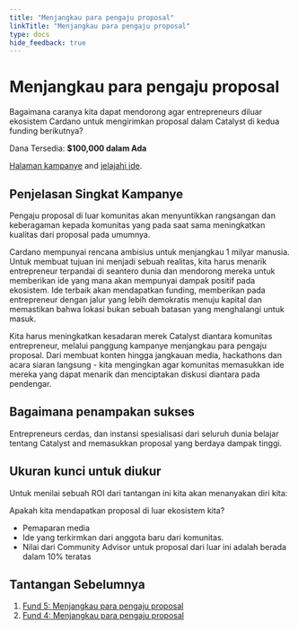 ```yaml
---
title: "Menjangkau para pengaju proposal"
linkTitle: "Menjangkau para pengaju proposal"
type: docs
hide_feedback: true
---
```


# Menjangkau para pengaju proposal

Bagaimana caranya kita dapat mendorong agar entrepreneurs diluar ekosistem Cardano untuk mengirimkan proposal dalam Catalyst di kedua funding berikutnya?

Dana Tersedia: **$100,000 dalam Ada**

[Halaman kampanye](https://cardano.ideascale.com/a/campaign-home/26105) and [jelajahi ide](https://cardano.ideascale.com/a/ideas/top/campaign-filter/byids/campaigns/26105/stage/unspecified).

## Penjelasan Singkat Kampanye
Pengaju proposal di luar komunitas akan menyuntikkan rangsangan dan keberagaman kepada komunitas yang pada saat sama meningkatkan kualitas dari proposal pada umumnya.

Cardano mempunyai rencana ambisius untuk menjangkau 1 milyar manusia. Untuk membuat tujuan ini menjadi sebuah realitas, kita harus menarik entrepreneur terpandai di seantero dunia dan mendorong mereka untuk memberikan ide yang mana akan mempunyai dampak positif pada ekosistem. Ide terbaik akan mendapatkan funding, memberikan pada entrepreneur dengan jalur yang lebih demokratis menuju kapital dan memastikan bahwa lokasi bukan sebuah batasan yang menghalangi untuk masuk.

Kita harus meningkatkan kesadaran merek Catalyst diantara komunitas entrepreneur, melalui panggung kampanye menjangkau para pengaju proposal. Dari membuat konten hingga jangkauan media, hackathons dan acara siaran langsung - kita mengingkan agar komunitas memasukkan ide mereka yang dapat menarik dan menciptakan diskusi diantara pada pendengar.

## Bagaimana penampakan sukses

Entrepreneurs cerdas, dan instansi spesialisasi dari seluruh dunia belajar tentang Catalyst and memasukkan proposal yang berdaya dampak tinggi.

## Ukuran kunci untuk diukur

Untuk menilai sebuah ROI dari tantangan ini kita akan menanyakan diri kita:

Apakah kita mendapatkan proposal di luar ekosistem kita?

- Pemaparan media
- Ide yang terkirmkan dari anggota baru dari komunitas.
- Nilai dari Community Advisor untuk proposal dari luar ini adalah berada dalam 10% teratas

## Tantangan Sebelumnya

1. [Fund 5: Menjangkau para pengaju proposal](https://cardano.ideascale.com/a/campaign-home/25943)
2. [Fund 4: Menjangkau para pengaju proposal](https://cardano.ideascale.com/a/campaign-home/25871)